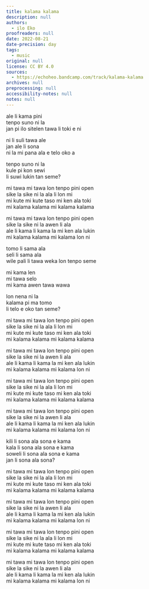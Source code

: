 ```yaml
---
title: kalama kalama
description: null
authors:
  - ilo Eko
proofreaders: null
date: 2022-08-21
date-precision: day
tags:
  - music
original: null
license: CC BY 4.0
sources:
  - https://echoheo.bandcamp.com/track/kalama-kalama
archives: null
preprocessing: null
accessibility-notes: null
notes: null
---
```


ale li kama pini  \
tenpo suno ni la  \
jan pi ilo sitelen tawa li toki e ni

ni li suli tawa ale  \
jan ale li sona  \
ni la mi pana ala e telo oko a

tenpo suno ni la  \
kule pi kon sewi  \
li suwi lukin tan seme?

mi tawa mi tawa lon tenpo pini open  \
sike la sike ni la ala li lon mi  \
mi kute mi kute taso mi ken ala toki  \
mi kalama kalama mi kalama kalama

mi tawa mi tawa lon tenpo pini open  \
sike la sike ni la awen li ala  \
ale li kama li kama la mi ken ala lukin  \
mi kalama kalama mi kalama lon ni

tomo li sama ala  \
seli li sama ala  \
wile pali li tawa weka lon tenpo seme

mi kama len  \
mi tawa selo  \
mi kama awen tawa wawa

lon nena ni la  \
kalama pi ma tomo  \
li telo e oko tan seme?

mi tawa mi tawa lon tenpo pini open  \
sike la sike ni la ala li lon mi  \
mi kute mi kute taso mi ken ala toki  \
mi kalama kalama mi kalama kalama

mi tawa mi tawa lon tenpo pini open  \
sike la sike ni la awen li ala  \
ale li kama li kama la mi ken ala lukin  \
mi kalama kalama mi kalama lon ni

mi tawa mi tawa lon tenpo pini open  \
sike la sike ni la ala li lon mi  \
mi kute mi kute taso mi ken ala toki  \
mi kalama kalama mi kalama kalama

mi tawa mi tawa lon tenpo pini open  \
sike la sike ni la awen li ala  \
ale li kama li kama la mi ken ala lukin  \
mi kalama kalama mi kalama lon ni

kili li sona ala sona e kama  \
kala li sona ala sona e kama  \
soweli li sona ala sona e kama  \
jan li sona ala sona?

mi tawa mi tawa lon tenpo pini open  \
sike la sike ni la ala li lon mi  \
mi kute mi kute taso mi ken ala toki  \
mi kalama kalama mi kalama kalama

mi tawa mi tawa lon tenpo pini open  \
sike la sike ni la awen li ala  \
ale li kama li kama la mi ken ala lukin  \
mi kalama kalama mi kalama lon ni

mi tawa mi tawa lon tenpo pini open  \
sike la sike ni la ala li lon mi  \
mi kute mi kute taso mi ken ala toki  \
mi kalama kalama mi kalama kalama

mi tawa mi tawa lon tenpo pini open  \
sike la sike ni la awen li ala  \
ale li kama li kama la mi ken ala lukin  \
mi kalama kalama mi kalama lon ni